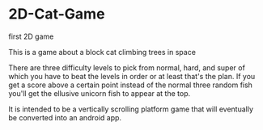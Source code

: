 # 2D-Cat-Game
first 2D game

This is a game about a block cat climbing trees in space

There are three difficulty levels to pick from normal, hard, and super of which you have to beat the levels in order or at least that's the plan. If you get a score above a certain point instead of the normal three random fish you'll get the ellusive unicorn fish to appear at the top.

It is intended to be a vertically scrolling platform game that will eventually be converted into an android app.
